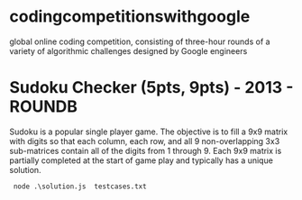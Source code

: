 # codingcompetitionswithgoogle
global online coding competition, consisting of three-hour rounds of a variety of algorithmic challenges designed by Google engineers

# Sudoku Checker (5pts, 9pts) - 2013 - ROUNDB

Sudoku is a popular single player game. The objective is to fill a 9x9 matrix with digits so that each column, each row, and all 9 non-overlapping 3x3 sub-matrices contain all of the digits from 1 through 9. Each 9x9 matrix is partially completed at the start of game play and typically has a unique solution.

```
 node .\solution.js  testcases.txt

```